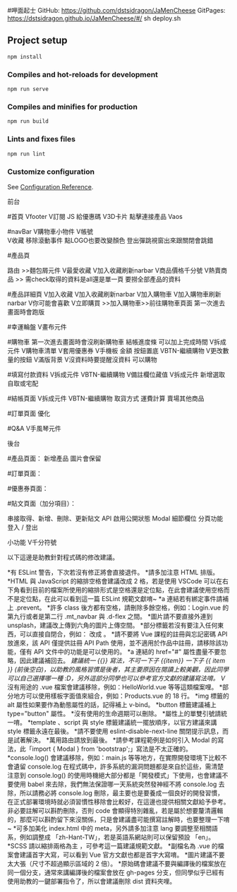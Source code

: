 #呷面起士
GitHub: https://github.com/dstsidragon/JaMenCheese
GitPages: https://dstsidragon.github.io/JaMenCheese/#/
sh deploy.sh
## Project setup
```
npm install
```

### Compiles and hot-reloads for development
```
npm run serve
```

### Compiles and minifies for production
```
npm run build
```

### Lints and fixes files
```
npm run lint
```

### Customize configuration
See [Configuration Reference](https://cli.vuejs.org/config/).

前台

#首頁
Vfooter
V訂閱 JS  給優惠碼 
V3D卡片 點擊連接產品
Vaos

#navBar
V購物車小物件
V帳號  
V收藏
移除滾動事件
點LOGO也要改變顏色
登出彈跳視窗出來跟關閉會跳錯

#產品頁

路由 >>麵包屑元件
V最愛收藏
V加入收藏刷新narbar
V商品價格千分號
V熱賣商品  >> 需check取得的資料是all還是單一頁
要撈全部產品的資料

#產品詳細頁
V加入收藏
V加入收藏刷新narbar
V加入購物車
V加入購物車刷新narbar
V你可能會喜歡
V立即購買  >>加入購物車>>前往購物車頁面
第一次進去畫面時會跑版


#幸運輪盤
V畫布元件

#購物車
第一次進去畫面時會沒刷新購物車
結帳進度條  可以加上完成時間
V拆成元件
V購物車清單 
V套用優惠券
V手機板 金額 按鈕置底
VBTN-繼續購物
V更改數量的按鈕
V滿版背景
V沒資料時要提醒沒資料  可以購物

#填寫付款資料
V拆成元件
VBTN-繼續購物
V備註欄位藏值
V拆成元件
新增選取 自取或宅配

#結帳頁面
V拆成元件
VBTN-繼續購物
取貨方式
運費計算
賣場其他商品

#訂單頁面
優化

#Q&A
V手風琴元件

後台

#產品頁面：
新增產品 圖片會保留

#訂單頁面：


#優惠券頁面：



#貼文頁面（加分項目）：

串接取得、新增、刪除、更新貼文 API
啟用公開狀態
Modal 細節欄位
分頁功能
登入 / 登出

小功能
V千分符號


以下這邊是助教針對程式碼的修改建議。

*有 ESLint 警告，下次若沒有修正將會直接退件。
*請多加注意 HTML 排版。
*HTML 與 JavaScript 的縮排空格會建議改成 2 格，若是使用 VSCode 可以在右下角看到目前的檔案所使用的縮排形式是空格還是定位點，在此會建議使用空格而不是定位點，在此可以看到這一篇 ESLint 規範文獻唷~
*a 連結若有綁定事件請補上 .prevent。
*許多 class 後方都有空格，請刪除多餘空格，例如：Login.vue 的第九行或者是第二行 .mt_navbar 與 .d-flex 之間。
*圖片請不要直接外連到 unsplash，建議改上傳到六角的圖片上傳空間。
*部分標籤若沒有要注入任何東西，可以直接自閉合，例如：<Login></Login> 改成 <Login/>。
*請不要將 Vue 課程的註冊與忘記密碼 API 放進來，該 API 僅提供註冊 API Path 使用，並不適用於作品中註冊，請移除該功能，僅有 API 文件中的功能是可以使用的。
*a 連結的 href="#" 屬性盡量不要忽略，因此建議補回去。
*建議統一 {{}} 寫法，不可一下子 {{item}} 一下子 {{ item }} (前後空白)，以助教的風格習慣是後者，其主要原因在閱讀上較美觀，因此同學可以自己選擇哪一種 :D，另外這部分同學也可以參考官方文獻的建議寫法唷。
V*沒有用途的 .vue 檔案會建議移除，例如：HelloWorld.vue 等等這類檔案哩。
*部分地方可以使用樣板字面值來組合，例如：Products.vue 的 18 行。
*img 標籤的 alt 屬性如果要作為動態屬性的話，記得補上 v-bind。
*button 標籤建議補上 type="button" 屬性。
*沒有使用的生命週期可以刪除。
*屬性上的單雙引號請統一唷。
*template 、script 與 style 標籤建議統一擺放順序，以官方建議來講 style 標籤永遠在最後。
*請不要使用 eslint-disable-next-line 關閉提示訊息，而是試著解決。
*萬用路由請放到最後。
*請參考課程範例是如何引入 Modal 的寫法，此「import { Modal } from 'bootstrap';」寫法是不太正確的。
*console.log() 會建議移除，例如：main.js 等等地方，在實際開發環境下比較不會遺留 console.log 在程式碼中，許多系統的漏洞問題都是來自於這些，需清楚注意到 console.log() 的使用時機絕大部分都是「開發模式」下使用，也會建議不要使用 babel 來去除，我們無法保證哪一天系統突然發神經不將 console.log 去除，所以請務必將 console.log 刪除，最主要也是要養成一個良好的開發習慣，在正式部署環境時就必須習慣性移除會比較好，在這邊也提供相關文獻給予參考。
非必要註解可以斟酌刪除，否則 code 會顯得特別雜亂，若是屬於想要釐清邏輯的，那麼可以斟酌留下來沒關係，只是會建議盡可能撰寫註解時，也要整理一下唷~
*可多加美化 index.html 中的 meta，另外請多加注意 lang 要調整至相關語系，例如調整成 「zh-Hant-TW」，若是英語系網站則可以保留預設 「en」。
*SCSS 請以縮排兩格為主 ，可參考這一篇建議規範文獻。
*副檔名為 .vue 的檔案會建議首字大寫，可以看到 Vue 官方文獻也都是首字大寫唷。
*圖片建議不要太大張（尺寸不超過顯示區域的 2 倍）。
*原始碼會建議不要與編譯後的檔案放在同一個分支，通常來講編譯後的檔案會放在 gh-pages 分支，但同學似乎已經有使用助教的一鍵部署指令了，所以會建議刪除 dist 資料夾哩。